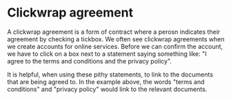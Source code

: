 # Clickwrap agreement

A clickwrap agreement is a form of contract where a perosn indicates their agreement by checking a tickbox. We often see clickwrap agreements when we create accounts for online services. Before we can confirm the account, we have to click on a box next to a statement saying something like: "I agree to the terms and conditions and the privacy policy".

It is helpful, when using these pithy statements, to link to the documents that are being agreed to. In the example above, the words "terms and conditions" and "privacy policy" would link to the relevant documents.